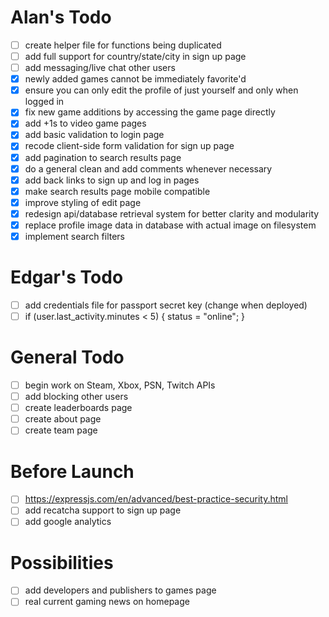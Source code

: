 # Alan's Todo
- [ ] create helper file for functions being duplicated
- [ ] add full support for country/state/city in sign up page
- [ ] add messaging/live chat other users
- [X] newly added games cannot be immediately favorite'd
- [X] ensure you can only edit the profile of just yourself and only when logged in
- [X] fix new game additions by accessing the game page directly
- [X] add +1s to video game pages
- [X] add basic validation to login page
- [X] recode client-side form validation for sign up page
- [X] add pagination to search results page
- [X] do a general clean and add comments whenever necessary
- [X] add back links to sign up and log in pages
- [X] make search results page mobile compatible
- [X] improve styling of edit page
- [X] redesign api/database retrieval system for better clarity and modularity
- [X] replace profile image data in database with actual image on filesystem
- [X] implement search filters

# Edgar's Todo
- [ ] add credentials file for passport secret key (change when deployed)
- [ ] if (user.last_activity.minutes < 5) { status = "online"; }

# General Todo
- [ ] begin work on Steam, Xbox, PSN, Twitch APIs
- [ ] add blocking other users
- [ ] create leaderboards page
- [ ] create about page
- [ ] create team page

# Before Launch
- [ ] https://expressjs.com/en/advanced/best-practice-security.html
- [ ] add recatcha support to sign up page
- [ ] add google analytics

# Possibilities
- [ ] add developers and publishers to games page
- [ ] real current gaming news on homepage
